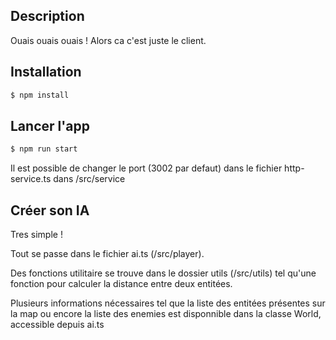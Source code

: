 ## Description

Ouais ouais ouais ! Alors ca c'est juste le client.

## Installation

```bash
$ npm install
```

## Lancer l'app

```bash
$ npm run start
```
Il est possible de changer le port (3002 par defaut) dans le fichier http-service.ts dans /src/service

## Créer son IA

Tres simple !

Tout se passe dans le fichier ai.ts (/src/player).

Des fonctions utilitaire se trouve dans le dossier utils (/src/utils) tel qu'une fonction pour calculer la distance entre deux entitées.

Plusieurs informations nécessaires tel que la liste des entitées présentes sur la map ou encore la liste des enemies est disponnible dans la classe World, accessible depuis ai.ts
